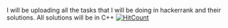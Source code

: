 I will be uploading all the tasks that I will be doing in hackerrank and their solutions. 
All solutions will be in C++
[![HitCount](http://hits.dwyl.com/kunalbhatia18/Hackerrank.svg)](http://hits.dwyl.com/kunalbhatia18/ZEVINI)
